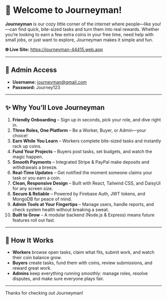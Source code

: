 # 👋 Welcome to Journeyman!

**Journeyman** is our cozy little corner of the internet where people—like you!—can find quick, bite-sized tasks and turn them into real rewards. Whether you’re looking to earn a few extra coins in your free time, need help with small jobs, or just want to explore, Journeyman makes it simple and fun.

**🌐 Live Site:** https://journeyman-44415.web.app

---

## 🔑 Admin Access  
- **Username:** journeyman@gmail.com  
- **Password:** Journey123 

---

## ✨ Why You’ll Love Journeyman

1. **Friendly Onboarding** – Sign up in seconds, pick your role, and dive right in.  
2. **Three Roles, One Platform** – Be a Worker, Buyer, or Admin—your choice!  
3. **Earn While You Learn** – Workers complete bite-sized tasks and instantly rack up coins.  
4. **Fund Your Projects** – Buyers post tasks, set budgets, and watch the magic happen.  
5. **Smooth Payments** – Integrated Stripe & PayPal make deposits and withdrawals a breeze.  
6. **Real-Time Updates** – Get notified the moment someone claims your task or you earn a coin.  
7. **Clean, Responsive Design** – Built with React, Tailwind CSS, and DaisyUI for any screen size.  
8. **Secure & Reliable** – Powered by Firebase Auth, JWT tokens, and MongoDB for peace of mind.  
9. **Admin Tools at Your Fingertips** – Manage users, handle reports, and check system health without breaking a sweat.  
10. **Built to Grow** – A modular backend (Node.js & Express) means future features roll out fast.  

---

## 🎯 How It Works

- **Workers** browse open tasks, claim what fits, submit work, and watch their coin balance grow.  
- **Buyers** create tasks, fund them with coins, review submissions, and reward great work.  
- **Admins** keep everything running smoothly: manage roles, resolve disputes, and make sure everyone plays fair.  

---

Thanks for checking out Journeyman!  
  